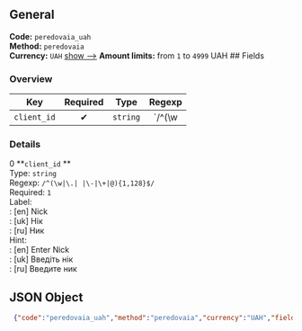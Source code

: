 ## General 
**Code:** `peredovaia_uah`  
**Method:** `peredovaia`  
**Currency:** `UAH` [show -->]() 
**Amount limits:** from `1`  to `4999`  UAH ## Fields 
### Overview 
|Key|Required|Type|Regexp| 
|:---:|:---:|:---:|:---:| 
|`client_id` |✔ |`string` |`/^(\w|\.| |\-|\+|@){1,128}$/` | 
 
### Details 
0 **`client_id` **  
Type: `string`  
Regexp: `/^(\w|\.| |\-|\+|@){1,128}$/`  
Required: `1`  
Label:  
: [en] Nick  
: [uk] Нік  
: [ru] Ник  
Hint:  
: [en] Enter Nick  
: [uk] Введіть нік  
: [ru] Введите ник  
## JSON Object 
```json
 {"code":"peredovaia_uah","method":"peredovaia","currency":"UAH","fields":[{"key":"client_id","type":"string","label":{"en":"Nick","uk":"\u041d\u0456\u043a","ru":"\u041d\u0438\u043a"},"regexp":"\/^(\\w|\\.| |\\-|\\+|@){1,128}$\/","required":true,"position":1,"hint":{"en":"Enter Nick","uk":"\u0412\u0432\u0435\u0434\u0456\u0442\u044c \u043d\u0456\u043a","ru":"\u0412\u0432\u0435\u0434\u0438\u0442\u0435 \u043d\u0438\u043a"},"example":"ccbul2014"}],"amount_min":1,"amount_max":4999}```  
